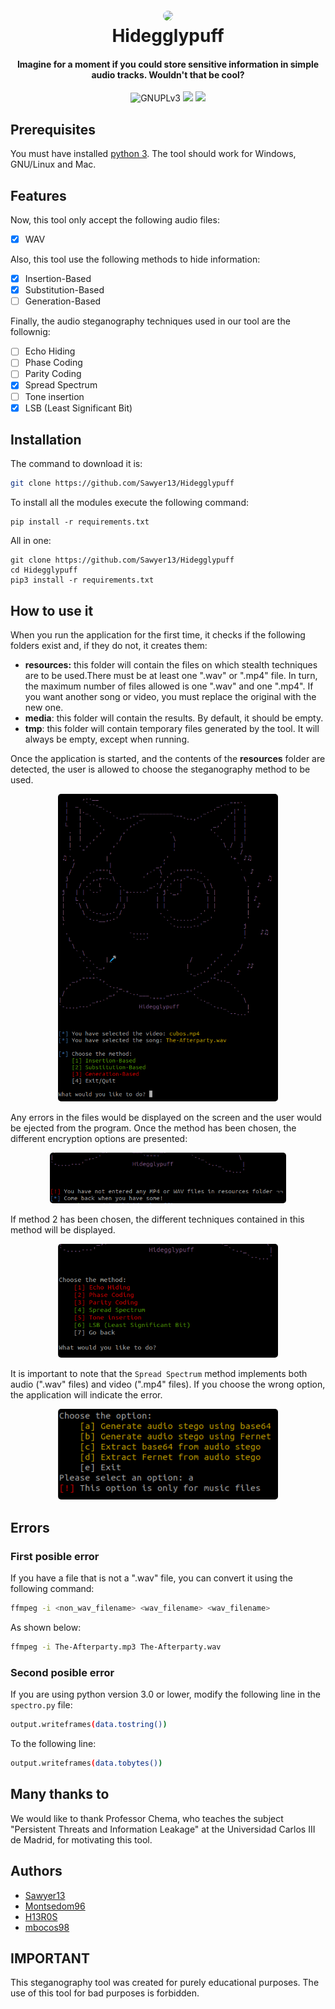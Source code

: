 <h1 align="center">
  <br>
  <a href="https://github.com/Sawyer13/Hidegglypuff/"><img src="https://hips.hearstapps.com/digitalspyuk.cdnds.net/16/32/1470749135-pokemon-gif-5.gif" style="border-radius: 50px;"></a>
  <br>
  Hidegglypuff
  <br>
</h1>

<h4 align="center">Imagine for a moment if you could store sensitive information in simple audio tracks. Wouldn't that be cool? </h4>

<p align="center">
  <img src="https://img.shields.io/badge/License-GPLv3-red.svg" alt="GNUPLv3">
  <img src="https://img.shields.io/badge/Made with-Python-green.svg"></a>
  <img src="https://img.shields.io/badge/PR-Welcome-blue.svg">
</p>

## Prerequisites
You must have installed [python 3](https://www.python.org/downloads/). The tool should work for Windows, GNU/Linux and Mac.

## Features
Now, this tool only accept the following audio files:
  - [x] WAV

Also, this tool use the following methods to hide information:
  - [x] Insertion-Based
  - [x] Substitution-Based
  - [ ] Generation-Based

Finally, the audio steganography techniques used in our tool are the follownig:
  - [ ] Echo Hiding
  - [ ] Phase Coding
  - [ ] Parity Coding
  - [x] Spread Spectrum
  - [ ] Tone insertion
  - [x] LSB (Least Significant Bit)

## Installation
The command to download it is:
```sh
git clone https://github.com/Sawyer13/Hidegglypuff
```

To install all the modules execute the following command:
```
pip install -r requirements.txt
```

All in one:
```
git clone https://github.com/Sawyer13/Hidegglypuff
cd Hidegglypuff
pip3 install -r requirements.txt
```

## How to use it
When you run the application for the first time, it checks if the following folders exist and, if they do not, it creates them:
* **resources:** this folder will contain the files on which stealth techniques are to be used.There must be at least one ".wav" or ".mp4" file.  In turn, the maximum number of files allowed is one ".wav" and one ".mp4". If you want another song or video, you must replace the original with the new one.
* **media**: this folder will contain the results. By default, it should be empty.
* **tmp**: this folder will contain temporary files generated by the tool. It will always be empty, except when running.

Once the application is started, and the contents of the **resources** folder are detected, the user is allowed to choose the steganography method to be used. 

<div align=center>
  <img src="./imgs/main_methods.png" style="border-radius: 5px; width: 70%;">
</div>

Any errors in the files would be displayed on the screen and the user would be ejected from the program.
Once the method has been chosen, the different encryption options are presented:

<div align=center>
  <img src="./imgs/errors.png" style="border-radius: 5px; width: 75%;">
</div>

If method 2 has been chosen, the different techniques contained in this method will be displayed.

<div align=center>
  <img src="./imgs/main_techniques.png" style="border-radius: 5px; width: 70%;">
</div>

It is important to note that the `Spread Spectrum` method implements both audio (".wav" files) and video (".mp4" files). If you choose the wrong option, the application will indicate the error.

<div align=center>
  <img src="./imgs/error_filetype.png" style="border-radius: 5px; width: 70%;">
</div>

## Errors
### First posible error
If you have a file that is not a ".wav" file, you can convert it using the following command:
```sh
ffmpeg -i <non_wav_filename> <wav_filename> <wav_filename>
```

As shown below:
```sh
ffmpeg -i The-Afterparty.mp3 The-Afterparty.wav
```

### Second posible error
If you are using python version 3.0 or lower, modify the following line in the `spectro.py` file:

```sh
output.writeframes(data.tostring())
```

To the following line:
```sh
output.writeframes(data.tobytes())
```

## Many thanks to
We would like to thank Professor Chema, who teaches the subject "Persistent Threats and Information Leakage" at the Universidad Carlos III de Madrid, for motivating this tool.

## Authors
* [Sawyer13](https://github.com/Sawyer13/)
* [Montsedom96](https://github.com/Montsedom96/)
* [H13R0S](https://github.com/H13R0S/)
* [mbocos98](https://github.com/mbocos98)

## IMPORTANT
This steganography tool was created for purely educational purposes. The use of this tool for bad purposes is forbidden.
